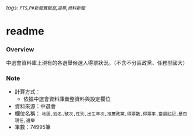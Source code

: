 ###### tags: `PTS`,`P#新聞實驗室`,`選舉`,`資料新聞`
# readme

### Overview

中選會資料庫上現有的各選舉候選人得票狀況。（不含不分區政黨、任務型國大）

### Note

* 計算方式：
    * 依據中選會資料庫彙整資料與設定欄位
* 資料來源：中選會
* 欄位名稱： `地區,姓名,號次,性別,出生年次,推薦政黨,得票數,得票率,當選註記,是否現任,選舉`
* 筆數：74995筆

